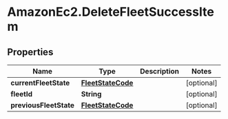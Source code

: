# AmazonEc2.DeleteFleetSuccessItem

## Properties

Name | Type | Description | Notes
------------ | ------------- | ------------- | -------------
**currentFleetState** | [**FleetStateCode**](FleetStateCode.md) |  | [optional] 
**fleetId** | **String** |  | [optional] 
**previousFleetState** | [**FleetStateCode**](FleetStateCode.md) |  | [optional] 


